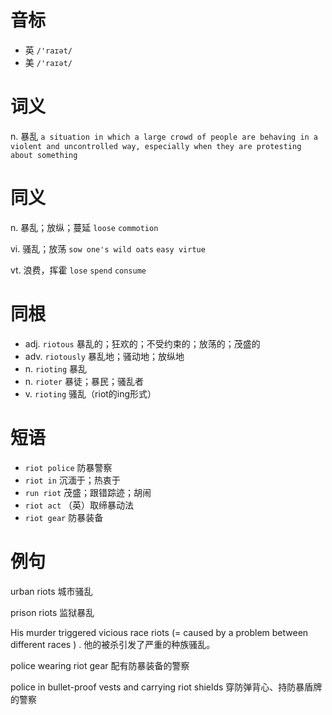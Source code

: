 # 音标

- 英 `/'raɪət/`
- 美 `/'raɪət/`

# 词义

n. 暴乱
`a situation in which a large crowd of people are behaving in a violent and uncontrolled way, especially when they are protesting about something`

# 同义

n. 暴乱；放纵；蔓延
`loose` `commotion`

vi. 骚乱；放荡
`sow one's wild oats` `easy virtue`

vt. 浪费，挥霍
`lose` `spend` `consume`

# 同根

- adj. `riotous` 暴乱的；狂欢的；不受约束的；放荡的；茂盛的
- adv. `riotously` 暴乱地；骚动地；放纵地
- n. `rioting` 暴乱
- n. `rioter` 暴徒；暴民；骚乱者
- v. `rioting` 骚乱（riot的ing形式）

# 短语

- `riot police` 防暴警察
- `riot in` 沉湎于；热衷于
- `run riot` 茂盛；跟错踪迹；胡闹
- `riot act` （英）取缔暴动法
- `riot gear` 防暴装备

# 例句

urban riots
城市骚乱

prison riots
监狱暴乱

His murder triggered vicious race riots (= caused by a problem between different races ) .
他的被杀引发了严重的种族骚乱。

police wearing riot gear
配有防暴装备的警察

police in bullet-proof vests and carrying riot shields
穿防弹背心、持防暴盾牌的警察


